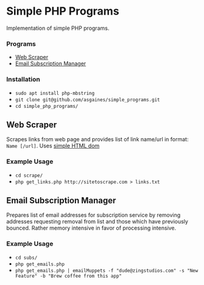 # Simple PHP Programs

Implementation of simple PHP programs.

### Programs

- [Web Scraper](#web-scraper)
- [Email Subscription Manager](#email-subscription-manager)

### Installation

- `sudo apt install php-mbstring`
- `git clone git@github.com/asgaines/simple_programs.git`
- `cd simple_php_programs/`

## Web Scraper

Scrapes links from web page and provides list of link name/url in format: `Name [/url]`. Uses [simple HTML dom](http://simplehtmldom.sourceforge.net/)

### Example Usage

- `cd scrape/`
- `php get_links.php http://sitetoscrape.com > links.txt`


## Email Subscription Manager

Prepares list of email addresses for subscription service by removing addresses requesting removal from list and those which have previously bounced. Rather memory intensive in favor of processing intensive.

### Example Usage

- `cd subs/`
- `php get_emails.php`
- `php get_emails.php | emailMuppets -f "dude@zingstudios.com" -s "New Feature" -b "Brew coffee from this app"`
